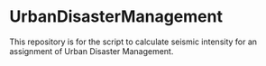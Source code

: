 # UrbanDisasterManagement
This repository is for the script to calculate seismic intensity for an assignment of Urban Disaster Management.

